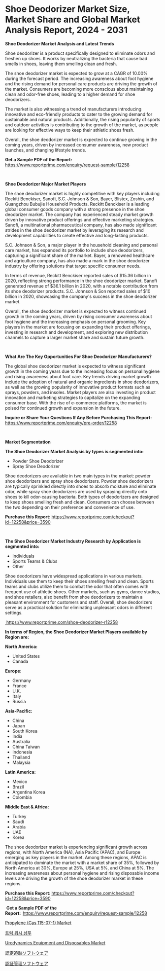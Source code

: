 <p><h1>Shoe Deodorizer Market Size, Market Share and Global Market Analysis Report, 2024 - 2031</h1></p><p><strong>Shoe Deodorizer Market Analysis and Latest Trends</strong></p>
<p><p>Shoe deodorizer is a product specifically designed to eliminate odors and freshen up shoes. It works by neutralizing the bacteria that cause bad smells in shoes, leaving them smelling clean and fresh.</p><p>The shoe deodorizer market is expected to grow at a CAGR of 10.00% during the forecast period. The increasing awareness about foot hygiene and the rising demand for personal care products are driving the growth of the market. Consumers are becoming more conscious about maintaining clean and odor-free shoes, leading to a higher demand for shoe deodorizers.</p><p>The market is also witnessing a trend of manufacturers introducing innovative and eco-friendly products to cater to the growing demand for sustainable and natural products. Additionally, the rising popularity of sports and outdoor activities is contributing to the growth of the market, as people are looking for effective ways to keep their athletic shoes fresh.</p><p>Overall, the shoe deodorizer market is expected to continue growing in the coming years, driven by increased consumer awareness, new product launches, and changing lifestyle trends.</p></p>
<p><strong>Get a Sample PDF of the Report:&nbsp;</strong> <a href="https://www.reportprime.com/enquiry/request-sample/12258">https://www.reportprime.com/enquiry/request-sample/12258</a></p>
<p>&nbsp;</p>
<p><strong>Shoe Deodorizer Major Market Players</strong></p>
<p><p>The shoe deodorizer market is highly competitive with key players including Reckitt Benckiser, Sanofi, S.C. Johnson & Son, Bayer, Blistex, Zoshin, and Guangzhou Bubujie Household Products. Reckitt Benckiser is a leading global consumer goods company with a strong presence in the shoe deodorizer market. The company has experienced steady market growth driven by innovative product offerings and effective marketing strategies. Sanofi, a multinational pharmaceutical company, has also made significant strides in the shoe deodorizer market by leveraging its research and development capabilities to create effective and long-lasting products.</p><p>S.C. Johnson & Son, a major player in the household cleaning and personal care market, has expanded its portfolio to include shoe deodorizers, capturing a significant share of the market. Bayer, a renowned healthcare and agriculture company, has also made a mark in the shoe deodorizer industry by offering solutions that target specific consumer needs.</p><p>In terms of revenue, Reckitt Benckiser reported sales of $15.36 billion in 2020, reflecting strong performance in the shoe deodorizer market. Sanofi generated revenue of $36.1 billion in 2020, with a notable contribution from its shoe deodorizer products. S.C. Johnson & Son reported sales of $10 billion in 2020, showcasing the company's success in the shoe deodorizer market.</p><p>Overall, the shoe deodorizer market is expected to witness continued growth in the coming years, driven by rising consumer awareness about foot hygiene and the increasing emphasis on personal grooming. Key players in the market are focusing on expanding their product offerings, investing in research and development, and exploring new distribution channels to capture a larger market share and sustain future growth.</p></p>
<p>&nbsp;</p>
<p><strong>What Are The Key Opportunities For Shoe Deodorizer Manufacturers?</strong></p>
<p><p>The global shoe deodorizer market is expected to witness significant growth in the coming years due to the increasing focus on personal hygiene and rising awareness about foot care. Key trends driving market growth include the adoption of natural and organic ingredients in shoe deodorizers, as well as the growing popularity of innovative product formats such as sprays, powders, and insoles. Market players are also investing in product innovation and marketing strategies to capitalize on the expanding consumer base. With the rise of e-commerce platforms, the market is poised for continued growth and expansion in the future.</p></p>
<p><strong>Inquire or Share Your Questions If Any Before Purchasing This Report:</strong> <a href="https://www.reportprime.com/enquiry/pre-order/12258">https://www.reportprime.com/enquiry/pre-order/12258</a></p>
<p>&nbsp;</p>
<p><strong>Market Segmentation</strong></p>
<p><strong>The Shoe Deodorizer Market Analysis by types is segmented into:</strong></p>
<p><ul><li>Powder Shoe Deodorizer</li><li>Spray Shoe Deodorizer</li></ul></p>
<p><p>Shoe deodorizers are available in two main types in the market: powder shoe deodorizers and spray shoe deodorizers. Powder shoe deodorizers are typically sprinkled directly into shoes to absorb moisture and eliminate odor, while spray shoe deodorizers are used by spraying directly onto shoes to kill odor-causing bacteria. Both types of deodorizers are designed to keep shoes smelling fresh and clean. Consumers can choose between the two depending on their preference and convenience of use.</p></p>
<p><strong>Purchase this Report:&nbsp;</strong><a href="https://www.reportprime.com/checkout?id=12258&price=3590">https://www.reportprime.com/checkout?id=12258&price=3590</a></p>
<p>&nbsp;</p>
<p><strong>The Shoe Deodorizer Market Industry Research by Application is segmented into:</strong></p>
<p><ul><li>Individuals</li><li>Sports Teams & Clubs</li><li>Other</li></ul></p>
<p><p>Shoe deodorizers have widespread applications in various markets. Individuals use them to keep their shoes smelling fresh and clean. Sports teams and clubs utilize them to combat the odor that often comes with frequent use of athletic shoes. Other markets, such as gyms, dance studios, and shoe retailers, also benefit from shoe deodorizers to maintain a pleasant environment for customers and staff. Overall, shoe deodorizers serve as a practical solution for eliminating unpleasant odors in different settings.</p></p>
<p><a href="https://www.reportprime.com/shoe-deodorizer-r12258">&nbsp;https://www.reportprime.com/shoe-deodorizer-r12258</a></p>
<p><strong>In terms of Region, the Shoe Deodorizer Market Players available by Region are:</strong></p>
<p>
    <p> <strong> North America: </strong>
        <ul>
            <li>United States</li>
            <li>Canada</li>
        </ul>
        </p> 
    <p> <strong> Europe: </strong>
        <ul>
            <li>Germany</li>
            <li>France</li>
            <li>U.K.</li>
            <li>Italy</li>
            <li>Russia</li>
        </ul>
        </p> 
    <p> <strong> Asia-Pacific: </strong>
        <ul>
            <li>China</li>
            <li>Japan</li>
            <li>South Korea</li>
            <li>India</li>
            <li>Australia</li>
            <li>China Taiwan</li>
            <li>Indonesia</li>
            <li>Thailand</li>
            <li>Malaysia</li>
        </ul>
        </p> 
    <p> <strong> Latin America: </strong>
        <ul>
            <li>Mexico</li>
            <li>Brazil</li>
            <li>Argentina Korea</li>
            <li>Colombia</li>
        </ul>
        </p> 
    <p> <strong> Middle East & Africa: </strong>
        <ul>
            <li>Turkey</li>
            <li>Saudi</li>
            <li>Arabia</li>
            <li>UAE</li>
            <li>Korea</li>
        </ul>
    </p>
    </p>
<p><p>The shoe deodorizer market is experiencing significant growth across regions, with North America (NA), Asia Pacific (APAC), and Europe emerging as key players in the market. Among these regions, APAC is anticipated to dominate the market with a market share of 35%, followed by North America at 30%, Europe at 25%, USA at 5%, and China at 5%. The increasing awareness about personal hygiene and rising disposable income levels are driving the growth of the shoe deodorizer market in these regions.</p></p>
<p><strong>Purchase this Report: </strong><a href="https://www.reportprime.com/checkout?id=12258&price=3590">https://www.reportprime.com/checkout?id=12258&price=3590</a></p>
<p>&nbsp;<strong>Get a Sample PDF of the Report:&nbsp;&nbsp;</strong><a href="https://www.reportprime.com/enquiry/request-sample/12258">https://www.reportprime.com/enquiry/request-sample/12258</a></p>
<p><strong></strong></p>
<p><p><a href="https://medium.com/@omamuller/global-propylene-cas-115-07-1-market-size-and-market-trends-analysis-by-regional-outlook-a67926e4a5dc">Propylene (Cas 115-07-1) Market</a></p><p><a href="https://medium.com/@leeusso5656/%EA%B8%80%EB%A1%9C%EB%B2%8C-%ED%8A%B8%EB%9F%AD-%EC%84%B8%EC%B0%A8-%EC%83%B4%ED%91%B8-%EC%8B%9C%EC%9E%A5-%EA%B8%B0%ED%9A%8C-%EB%B0%8F-2024%EB%85%84%EB%B6%80%ED%84%B0-2031%EB%85%84%EA%B9%8C%EC%A7%80%EC%9D%98-%EC%98%88%EC%B8%A1-e03017922110">트럭 워시 샴푸</a></p><p><a href="https://issuu.com/reportprime-2/docs/urodynamics-equipment-and-disposables-market-size-">Urodynamics Equipment and Disposables Market</a></p><p><a href="https://medium.com/@crystalroliver6/%E8%AA%8D%E5%AE%9A%E8%BF%BD%E8%B7%A1%E3%82%BD%E3%83%95%E3%83%88%E3%82%A6%E3%82%A7%E3%82%A2%E6%A5%AD%E7%95%8C%E3%81%AE%E6%B4%9E%E5%AF%9F-2031%E5%B9%B4%E3%81%BE%E3%81%A7%E3%81%AE%E5%B8%82%E5%A0%B4%E8%B2%A1%E5%8B%99%E7%8A%B6%E6%B3%81-%E5%B8%82%E5%A0%B4%E8%A6%8F%E6%A8%A1-%E3%81%8A%E3%82%88%E3%81%B3%E5%8F%8E%E7%9B%8A%E5%88%86%E6%9E%90-fd572df2e499">認定追跡ソフトウェア</a></p><p><a href="https://medium.com/@crystalroliver6/%E3%82%B0%E3%83%AD%E3%83%BC%E3%83%90%E3%83%AB%E8%AA%8D%E5%AE%9A%E7%AE%A1%E7%90%86%E3%82%BD%E3%83%95%E3%83%88%E3%82%A6%E3%82%A7%E3%82%A2%E5%B8%82%E5%A0%B4%E3%81%AE%E3%83%88%E3%83%AC%E3%83%B3%E3%83%89-%E4%BA%88%E6%B8%AC-%E3%81%8A%E3%82%88%E3%81%B3%E5%BD%B1%E9%9F%BF%E5%88%86%E6%9E%90-2024%E5%B9%B4-2031%E5%B9%B4-%E3%82%92%E5%8F%96%E3%82%8A%E6%89%B1%E3%81%A3%E3%81%9F149%E3%83%9A%E3%83%BC%E3%82%B8-ec82697b7be4">認証管理ソフトウェア</a></p></p>